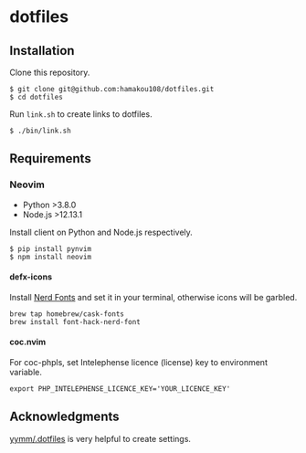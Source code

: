 # dotfiles

## Installation

Clone this repository.

```
$ git clone git@github.com:hamakou108/dotfiles.git
$ cd dotfiles
```

Run ``link.sh`` to create links to dotfiles.

```
$ ./bin/link.sh
```

## Requirements

### Neovim

- Python >3.8.0
- Node.js >12.13.1

Install client on Python and Node.js respectively.

```
$ pip install pynvim
$ npm install neovim
```

#### defx-icons

Install [Nerd Fonts](https://github.com/ryanoasis/nerd-fonts) and set it in your terminal, otherwise icons will be garbled.

```
brew tap homebrew/cask-fonts
brew install font-hack-nerd-font
```

#### coc.nvim

For coc-phpls, set Intelephense licence (license) key to environment variable.

```
export PHP_INTELEPHENSE_LICENCE_KEY='YOUR_LICENCE_KEY'
```

## Acknowledgments

[yymm/.dotfiles](https://github.com/yymm/.dotfiles/tree/master/config/nvim) is very helpful to create settings.

